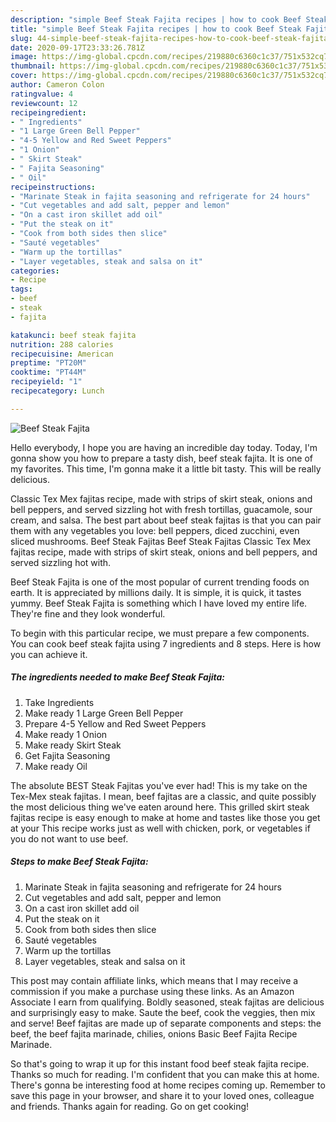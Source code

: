 ```yaml
---
description: "simple Beef Steak Fajita recipes | how to cook Beef Steak Fajita"
title: "simple Beef Steak Fajita recipes | how to cook Beef Steak Fajita"
slug: 44-simple-beef-steak-fajita-recipes-how-to-cook-beef-steak-fajita
date: 2020-09-17T23:33:26.781Z
image: https://img-global.cpcdn.com/recipes/219880c6360c1c37/751x532cq70/beef-steak-fajita-recipe-main-photo.jpg
thumbnail: https://img-global.cpcdn.com/recipes/219880c6360c1c37/751x532cq70/beef-steak-fajita-recipe-main-photo.jpg
cover: https://img-global.cpcdn.com/recipes/219880c6360c1c37/751x532cq70/beef-steak-fajita-recipe-main-photo.jpg
author: Cameron Colon
ratingvalue: 4
reviewcount: 12
recipeingredient:
- " Ingredients"
- "1 Large Green Bell Pepper"
- "4-5 Yellow and Red Sweet Peppers"
- "1 Onion"
- " Skirt Steak"
- " Fajita Seasoning"
- " Oil"
recipeinstructions:
- "Marinate Steak in fajita seasoning and refrigerate for 24 hours"
- "Cut vegetables and add salt, pepper and lemon"
- "On a cast iron skillet add oil"
- "Put the steak on it"
- "Cook from both sides then slice"
- "Sauté vegetables"
- "Warm up the tortillas"
- "Layer vegetables, steak and salsa on it"
categories:
- Recipe
tags:
- beef
- steak
- fajita

katakunci: beef steak fajita 
nutrition: 288 calories
recipecuisine: American
preptime: "PT20M"
cooktime: "PT44M"
recipeyield: "1"
recipecategory: Lunch

---
```



![Beef Steak Fajita](https://img-global.cpcdn.com/recipes/219880c6360c1c37/751x532cq70/beef-steak-fajita-recipe-main-photo.jpg)

Hello everybody, I hope you are having an incredible day today. Today, I'm gonna show you how to prepare a tasty dish, beef steak fajita. It is one of my favorites. This time, I'm gonna make it a little bit tasty. This will be really delicious.

Classic Tex Mex fajitas recipe, made with strips of skirt steak, onions and bell peppers, and served sizzling hot with fresh tortillas, guacamole, sour cream, and salsa. The best part about beef steak fajitas is that you can pair them with any vegetables you love: bell peppers, diced zucchini, even sliced mushrooms. Beef Steak Fajitas Beef Steak Fajitas Classic Tex Mex fajitas recipe, made with strips of skirt steak, onions and bell peppers, and served sizzling hot with.

Beef Steak Fajita is one of the most popular of current trending foods on earth. It is appreciated by millions daily. It is simple, it is quick, it tastes yummy. Beef Steak Fajita is something which I have loved my entire life. They're fine and they look wonderful.


To begin with this particular recipe, we must prepare a few components. You can cook beef steak fajita using 7 ingredients and 8 steps. Here is how you can achieve it.

<!--inarticleads1-->

##### The ingredients needed to make Beef Steak Fajita:

1. Take  Ingredients
1. Make ready 1 Large Green Bell Pepper
1. Prepare 4-5 Yellow and Red Sweet Peppers
1. Make ready 1 Onion
1. Make ready  Skirt Steak
1. Get  Fajita Seasoning
1. Make ready  Oil


The absolute BEST Steak Fajitas you&#39;ve ever had! This is my take on the Tex-Mex steak fajitas. I mean, beef fajitas are a classic, and quite possibly the most delicious thing we&#39;ve eaten around here. This grilled skirt steak fajitas recipe is easy enough to make at home and tastes like those you get at your This recipe works just as well with chicken, pork, or vegetables if you do not want to use beef. 

<!--inarticleads2-->

##### Steps to make Beef Steak Fajita:

1. Marinate Steak in fajita seasoning and refrigerate for 24 hours
1. Cut vegetables and add salt, pepper and lemon
1. On a cast iron skillet add oil
1. Put the steak on it
1. Cook from both sides then slice
1. Sauté vegetables
1. Warm up the tortillas
1. Layer vegetables, steak and salsa on it


This post may contain affiliate links, which means that I may receive a commission if you make a purchase using these links. As an Amazon Associate I earn from qualifying. Boldly seasoned, steak fajitas are delicious and surprisingly easy to make. Saute the beef, cook the veggies, then mix and serve! Beef fajitas are made up of separate components and steps: the beef, the beef fajita marinade, chilies, onions Basic Beef Fajita Recipe Marinade. 

So that's going to wrap it up for this instant food beef steak fajita recipe. Thanks so much for reading. I'm confident that you can make this at home. There's gonna be interesting food at home recipes coming up. Remember to save this page in your browser, and share it to your loved ones, colleague and friends. Thanks again for reading. Go on get cooking!
